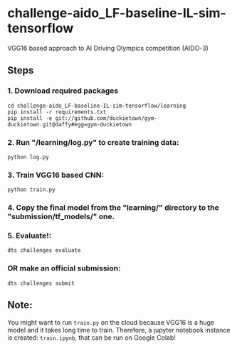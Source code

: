 # challenge-aido_LF-baseline-IL-sim-tensorflow
VGG16 based approach to AI Driving Olympics competition (AIDO-3)

## Steps
### 1. Download required packages 
`cd challenge-aido_LF-baseline-IL-sim-tensorflow/learning` \
`pip install -r requirements.txt` \
`pip install -e git://github.com/duckietown/gym-duckietown.git@daffy#egg=gym-duckietown`

### 2. Run "/learning/log.py" to create training data:
`python log.py`

### 3. Train VGG16 based CNN:
`python train.py`

### 4. Copy the final model from the "learning/" directory to the "submission/tf_models/" one.

### 5. Evaluate!:
`dts challenges evaluate`

### OR make an official submission:
`dts challenges submit`


## Note:
You might want to run `train.py` on the cloud because VGG16 is a huge model and it takes long time to train. Therefore, a jupyter notebook instance is created: `train.ipynb`, that can be run on Google Colab!
